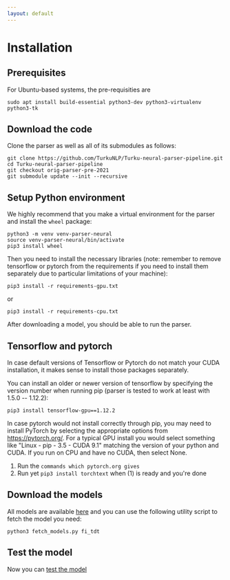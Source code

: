 ```yaml
---
layout: default
---
```


# Installation

## Prerequisites

For Ubuntu-based systems, the pre-requisities are

    sudo apt install build-essential python3-dev python3-virtualenv python3-tk

## Download the code

Clone the parser as well as all of its submodules as follows:

    git clone https://github.com/TurkuNLP/Turku-neural-parser-pipeline.git
    cd Turku-neural-parser-pipeline
    git checkout orig-parser-pre-2021
    git submodule update --init --recursive

## Setup Python environment

We highly recommend that you make a virtual environment for the parser and install the `wheel` package:

    python3 -m venv venv-parser-neural
    source venv-parser-neural/bin/activate
    pip3 install wheel

Then you need to install the necessary libraries (note: remember to remove tensorflow or pytorch from the requirements if you need to install them separately due to particular limitations of your machine):

    pip3 install -r requirements-gpu.txt

or
   
    pip3 install -r requirements-cpu.txt
    
After downloading a model, you should be able to run the parser.

## Tensorflow and pytorch

In case default versions of Tensorflow or Pytorch do not match your CUDA installation, it makes sense to install those packages separately.

You can install an older or newer version of tensorflow by specifying the version number when running pip (parser is tested to work at least with 1.5.0 -- 1.12.2):

    pip3 install tensorflow-gpu==1.12.2

In case pytorch would not install correctly through pip, you may need to install PyTorch by selecting the appropriate options from https://pytorch.org/. For a typical
GPU install you would select something like "Linux - pip - 3.5 - CUDA 9.1" matching the version of your python and CUDA. If you run on CPU and have no CUDA, then select None.

1. Run the `commands which pytorch.org gives`
2. Run yet `pip3 install torchtext` when (1) is ready and you're done

## Download the models

All models are available [here](http://epsilon-it.utu.fi/dep-parser-models/) and you can use the following utility script to fetch the model you need:

    python3 fetch_models.py fi_tdt

## Test the model

Now you can [test the model](index.md#running-the-parser--short-version)
